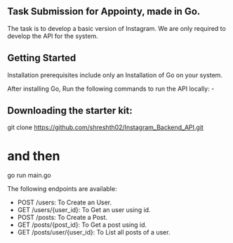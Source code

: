 ## Task Submission for Appointy, made in Go.
The task is to develop a basic version of Instagram. We are only required to develop the API for the system.

## Getting Started

Installation prerequisites include only an Installation of Go on your system.

After installing Go, Run the following commands to run the API locally: -

## Downloading the starter kit:
git clone https://github.com/shreshth02/Instagram_Backend_API.git

# and then
go run main.go

The following endpoints are available:

* POST /users: To Create an User.
* GET /users/{user_id}: To Get an user using id. 
* POST /posts: To Create a Post.
* GET /posts/{post_id}: To Get a post using id.
* GET /posts/user/{user_id}: To List all posts of a user.